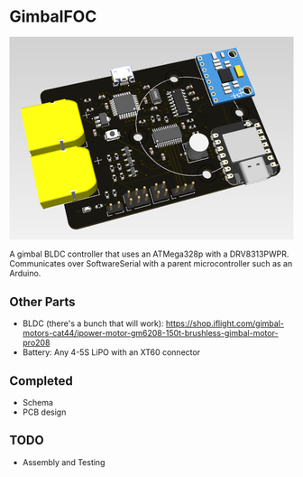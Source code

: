 # GimbalFOC

![pcb image](https://raw.githubusercontent.com/charizardavi/GimbalFOC/refs/heads/main/kicad_preview.png)

A gimbal BLDC controller that uses an ATMega328p with a DRV8313PWPR. Communicates over SoftwareSerial with a parent microcontroller such as an Arduino.

## Other Parts
- BLDC (there's a bunch that will work): https://shop.iflight.com/gimbal-motors-cat44/ipower-motor-gm6208-150t-brushless-gimbal-motor-pro208
- Battery: Any 4-5S LiPO with an XT60 connector

## Completed
- Schema
- PCB design

## TODO
- Assembly and Testing